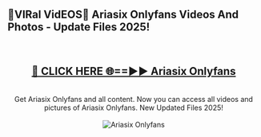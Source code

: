 <h2>🔴VIRal VidEOS🔴 Ariasix Onlyfans Videos And Photos - Update Files 2025!</h2>
<br>
<div align="center">
<h2><a href="https://virallinks.top/odZfE0" rel="nofollow">🔴 CLICK HERE 🌐==►► Ariasix Onlyfans</a></h2>
<br>
Get Ariasix Onlyfans and all content. Now you can access all videos and pictures of Ariasix Onlyfans. New Updated Files 2025!
<br>
<br>
<a href="https://virallinks.top/odZfE0" rel="nofollow" data-target="animated-image.originalLink"><img src="https://i.imgur.com/dJHk4Zq.gif)" alt="Ariasix Onlyfans" style="max-width: 100%; display: inline-block;" data-target="animated-image.originalImage"></a>
</div>
<br>
